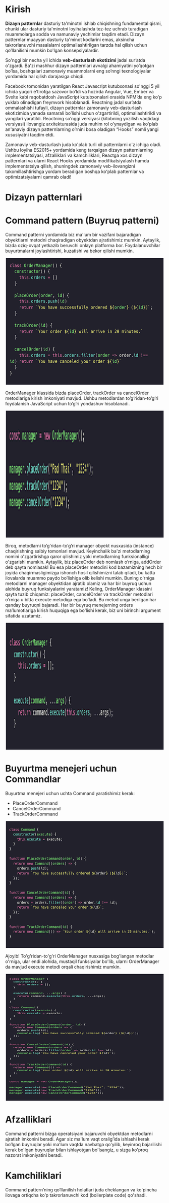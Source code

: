 # Kirish

**Dizayn patternlar** dasturiy ta'minotni ishlab chiqishning fundamental qismi, chunki ular dasturiy ta'minotni loyihalashda tez-tez uchrab turadigan muammolarga sodda va namunaviy yechimlar taqdim etadi. Dizayn patternlar muayyan dasturiy ta'minot kodlarini emas, aksincha takrorlanuvchi masalalarni optimallashtirilgan tarzda hal qilish uchun qo’llanilishi mumkin bo'lgan konsepsiyalardir.

So'nggi bir necha yil ichida **veb-dasturlash ekotizimi** jadal sur’atda o'zgardi. Ba'zi mashhur dizayn patternlari avvalgi ahamiyatini yo’qotgan bo’lsa, boshqalari zamonaviy muammolarni eng so’nngi texnologiyalar yordamida hal qilish darajasiga chiqdi.


Facebook tomonidan yaratilgan React Javascript kutubxonasi so'nggi 5 yil ichida yuqori e’tirofga sazovor bo’ldi va hozirda Angular, Vue, Ember va Svelte kabi raqobatdosh JavaScript kutubxonalari orasida NPM’da eng ko'p yuklab olinadigan freymvork hisoblanadi. Reactning jadal sur’atda ommalashishi tufayli, dizayn patternlar zamonaviy veb-dasturlash ekotizimida yanada samarali bo’lishi uchun o'zgartirildi, optimallashtirildi va yangilari yaratildi. Reactning so’nggi versiyasi (kitobning yozilish vaqtidagi versiyasi) ilovangiz arxitekturasida juda muhim rol o’ynaydigan va ko'plab an'anaviy dizayn patternlarning o’rnini bosa oladigan “Hooks” nomli yangi xususiyatni taqdim etdi.


Zamonaviy veb-dasturlash juda ko'plab turli xil patternlarni o'z ichiga oladi. Ushbu loyiha ES2015+ yordamida keng tarqalgan dizayn patternlarning implementatsiyasi, afzalliklari va kamchiliklari, Reactga xos dizayn patternlari va ularni React Hooks yordamida modifikatsiyalash hamda implementatsiya qilish, shuningdek zamonaviy veb-ilovangizni takomillashtirishga yordam beradigan boshqa koʻplab patternlar va optimizatsiyalarni qamrab oladi!



# Dizayn patternlari

# Command pattern (Buyruq patterni)

Command patterni yordamida biz ma'lum bir vazifani bajaradigan obyektlarni metodni chaqiradigan obyektdan ajratishimiz mumkin.
Aytaylik, bizda oziq-ovqat yetkazib beruvchi onlayn platforma bor. Foydalanuvchilar buyurtmalarni joylashtirishi, kuzatishi va bekor qilishi mumkin.


<p align="center">
  <img src="../../images/01.vinilla.png" alt="Rasm" width="500" height="400"/>
</p>


OrderManager klassida bizda placeOrder, trackOrder va cancelOrder metodlariga kirish imkoniyati mavjud. Ushbu metodlardan to’g’ridan-to’g’ri foydalanish JavaScript uchun to’g’ri yondashuv hisoblanadi.

<p align="center">
  <img src="../../images/02.vinilla.png" alt="Rasm" width="500" height="400" />
</p>

Biroq, metodlarni to’g’ridan-to’g’ri manager obyekt nusxasida (instance) chaqirishning salbiy tomonlari mavjud.  Keyinchalik ba'zi metodlarning nomini o'zgartirishga qaror qilishimiz yoki metodlarning funksionalligi o'zgarishi mumkin.
Aytaylik, biz  placeOrder deb nomlash o’rniga,  addOrder deb qayta nomlasak! Bu esa placeOrder metodini kod bazamizning hech bir joyida chaqirmasligimizga ishonch hosil qilishimizni talab qiladi, bu katta ilovalarda muammo paydo bo’lishiga olib kelishi mumkin.  Buning o'rniga metodlarni manager obyektidan ajratib olamiz va har bir buyruq uchun alohida buyruq funksiyalarini yaratamiz!
Keling, OrderManager klassini qayta tuzib chiqamiz:  placeOrder, cancelOrder va trackOrder metodlari o’rniga u bitta execute metodiga ega bo’ladi. Bu metod unga berilgan har qanday buyruqni bajaradi.
Har bir buyruq menejerning orders ma’lumotlariga kirish huquqiga ega bo'lishi kerak, biz uni birinchi argument sifatida uzatamiz. 

<p align="center">
  <img src="../../images/03.vinilla.png" alt="Rasm" width="500" height="400" />
</p>


# Buyurtma menejeri uchun Commandlar
Buyurtma menejeri uchun uchta Command yaratishimiz kerak: 

- PlaceOrderCommand  
- CancelOrderCommand  
- TrackOrderCommand

<p align="center">
  <img src="../../images/04.vinilla.png" alt="Rasm" width="500" height="400" />
</p>


Ajoyib! To'g'ridan-to'g'ri OrderManager nusxasiga bog'langan metodlar o'rniga, ular endi alohida, mustaqil funksiyalar bo'lib, ularni OrderManager da mavjud  execute metodi orqali chaqirishimiz mumkin.

<p align="center">
  <img src="../../images/05.vinilla.png" alt="Rasm" width="500" height="400" />
</p>


# Afzalliklari

Command patterni bizga operatsiyani bajaruvchi obyektdan metodlarni ajratish imkonini beradi. Agar siz ma'lum vaqt oralig’ida ishlashi kerak bo’lgan buyruqlar yoki ma'lum vaqtda navbatga qo'yilib, keyinroq bajarilishi kerak bo'lgan buyruqlar bilan ishlayotgan bo'lsangiz, u sizga ko'proq nazorat imkoniyatini beradi.

# Kamchiliklari

Command pattern’ning qo’llanilish holatlari juda cheklangan va ko'pincha ilovaga ortiqcha ko’p takrorlanuvchi kod (boilerplate code) qo'shadi.